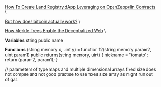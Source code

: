[How To Create Land Registry dApp Leveraging on OpenZeppelin Contracts](https://youtu.be/2Vy5ixJSyu8) \

[But how does bitcoin actually work?](https://youtu.be/bBC-nXj3Ng4) \

[How Merkle Trees Enable the Decentralized Web](https://youtu.be/YIc6MNfv5iQ) \

**Variables**
string public name

**Functions**
(string memory x, uint y) = function f2(string memory param2, uint param1) public returns(string memory, uint) {
nickname = "tomato";
return (param2, param1);
}

// parameters of type maps and multiple dimensional arrays fixed size does not compile and not good practise to use fixed size array as might run out of gas
